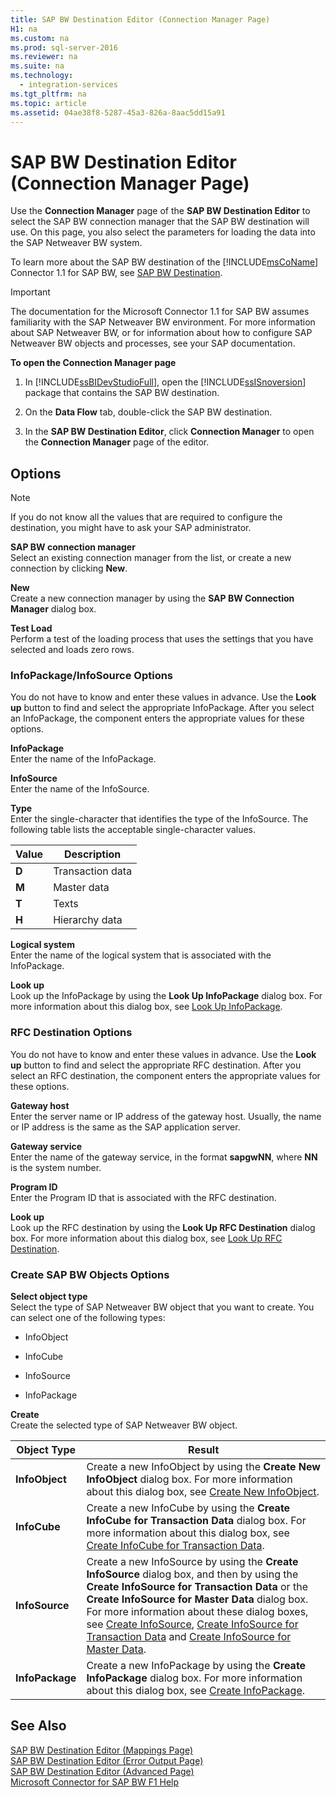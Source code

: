 ```yaml
---
title: SAP BW Destination Editor (Connection Manager Page)
H1: na
ms.custom: na
ms.prod: sql-server-2016
ms.reviewer: na
ms.suite: na
ms.technology: 
  - integration-services
ms.tgt_pltfrm: na
ms.topic: article
ms.assetid: 04ae38f8-5287-45a3-826a-8aac5dd15a91
---
```

# SAP BW Destination Editor (Connection Manager Page)
  Use the **Connection Manager** page of the **SAP BW Destination Editor** to select the SAP BW connection manager that the SAP BW destination will use. On this page, you also select the parameters for loading the data into the SAP Netweaver BW system.  
  
 To learn more about the SAP BW destination of the [!INCLUDE[msCoName](../../Token/Other/msCoName_md.md)] Connector 1.1 for SAP BW, see [SAP BW Destination](../../Topics/TopicNameNotContainA/SAP-BW-Destination.md).  
  
> [!IMPORTANT]  
>  The documentation for the Microsoft Connector 1.1 for SAP BW assumes familiarity with the SAP Netweaver BW environment. For more information about SAP Netweaver BW, or for information about how to configure SAP Netweaver BW objects and processes, see your SAP documentation.  
  
 **To open the Connection Manager page**  
  
1.  In [!INCLUDE[ssBIDevStudioFull](../../Token/Other/ssBIDevStudioFull_md.md)], open the [!INCLUDE[ssISnoversion](../../Token/Other/ssISnoversion_md.md)] package that contains the SAP BW destination.  
  
2.  On the **Data Flow** tab, double\-click the SAP BW destination.  
  
3.  In the **SAP BW Destination Editor**, click **Connection Manager** to open the **Connection Manager** page of the editor.  
  
## Options  
  
> [!NOTE]  
>  If you do not know all the values that are required to configure the destination, you might have to ask your SAP administrator.  
  
 **SAP BW connection manager**  
 Select an existing connection manager from the list, or create a new connection by clicking **New**.  
  
 **New**  
 Create a new connection manager by using the **SAP BW Connection Manager** dialog box.  
  
 **Test Load**  
 Perform a test of the loading process that uses the settings that you have selected and loads zero rows.  
  
### InfoPackage\/InfoSource Options  
 You do not have to know and enter these values in advance. Use the **Look up** button to find and select the appropriate InfoPackage. After you select an InfoPackage, the component enters the appropriate values for these options.  
  
 **InfoPackage**  
 Enter the name of the InfoPackage.  
  
 **InfoSource**  
 Enter the name of the InfoSource.  
  
 **Type**  
 Enter the single\-character that identifies the type of the InfoSource. The following table lists the acceptable single\-character values.  
  
|Value|Description|  
|-----------|-----------------|  
|**D**|Transaction data|  
|**M**|Master data|  
|**T**|Texts|  
|**H**|Hierarchy data|  
  
 **Logical system**  
 Enter the name of the logical system that is associated with the InfoPackage.  
  
 **Look up**  
 Look up the InfoPackage by using the **Look Up InfoPackage** dialog box. For more information about this dialog box, see [Look Up InfoPackage](../../Topics/TopicNameNotContainA/Look-Up-InfoPackage.md).  
  
### RFC Destination Options  
 You do not have to know and enter these values in advance. Use the **Look up** button to find and select the appropriate RFC destination. After you select an RFC destination, the component enters the appropriate values for these options.  
  
 **Gateway host**  
 Enter the server name or IP address of the gateway host. Usually, the name or IP address is the same as the SAP application server.  
  
 **Gateway service**  
 Enter the name of the gateway service, in the format **sapgwNN**, where **NN** is the system number.  
  
 **Program ID**  
 Enter the Program ID that is associated with the RFC destination.  
  
 **Look up**  
 Look up the RFC destination by using the **Look Up RFC Destination** dialog box. For more information about this dialog box, see [Look Up RFC Destination](../../Topics/TopicNameNotContainA/Look-Up-RFC-Destination.md).  
  
### Create SAP BW Objects Options  
 **Select object type**  
 Select the type of SAP Netweaver BW object that you want to create. You can select one of the following types:  
  
-   InfoObject  
  
-   InfoCube  
  
-   InfoSource  
  
-   InfoPackage  
  
 **Create**  
 Create the selected type of SAP Netweaver BW object.  
  
|Object Type|Result|  
|-----------------|------------|  
|**InfoObject**|Create a new InfoObject by using the **Create New InfoObject** dialog box. For more information about this dialog box, see [Create New InfoObject](../../Topics/TopicNameNotContainA/Create-New-InfoObject.md).|  
|**InfoCube**|Create a new InfoCube by using the **Create InfoCube for Transaction Data** dialog box. For more information about this dialog box, see [Create InfoCube for Transaction Data](../../Topics/TopicNameNotContainA/Create-InfoCube-for-Transaction-Data.md).|  
|**InfoSource**|Create a new InfoSource by using the **Create InfoSource** dialog box, and then by using the **Create InfoSource for Transaction Data** or the **Create InfoSource for Master Data** dialog box. For more information about these dialog boxes, see [Create InfoSource](../../Topics/TopicNameNotContainA/Create-InfoSource.md), [Create InfoSource for Transaction Data](../../Topics/TopicNameNotContainA/Create-InfoSource-for-Transaction-Data.md) and [Create InfoSource for Master Data](../../Topics/TopicNameNotContainA/Create-InfoSource-for-Master-Data.md).|  
|**InfoPackage**|Create a new InfoPackage by using the **Create InfoPackage** dialog box. For more information about this dialog box, see [Create InfoPackage](../../Topics/TopicNameNotContainA/Create-InfoPackage.md).|  
  
## See Also  
 [SAP BW Destination Editor &#40;Mappings Page&#41;](../../Topics/TopicNameNotContainA/SAP-BW-Destination-Editor--Mappings-Page-.md)   
 [SAP BW Destination Editor &#40;Error Output Page&#41;](../../Topics/TopicNameNotContainA/SAP-BW-Destination-Editor--Error-Output-Page-.md)   
 [SAP BW Destination Editor &#40;Advanced Page&#41;](../../Topics/TopicNameNotContainA/SAP-BW-Destination-Editor--Advanced-Page-.md)   
 [Microsoft Connector for SAP BW F1 Help](../../Topics/TopicNameNotContainA/Microsoft-Connector-for-SAP-BW-F1-Help.md)  
  
  